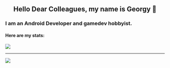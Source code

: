 <h2 align="center"> Hello Dear Colleagues, my name is Georgy 👋 </h2>

### I am an Android Developer and gamedev hobbyist.

#### Here are my stats: 


<div align-items="center"; style="display: flex; flex-direction: column;">
 <img class="img" src="https://github-readme-stats.vercel.app/api?username=Steyrix&show_icons=true&theme=tokyonight" />
 <hr>
 <img class="img" src="https://github-readme-stats.vercel.app/api/top-langs/?username=Steyrix&theme=tokyonight&layout=compact" />
</div>
  

